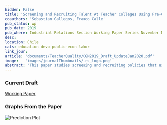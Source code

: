 ```yaml
---
hidden: False
title: 'Screening and Recruiting Talent At Teacher Colleges Using Pre-College Academic Achievement'
coauthors: 'Sebastian Gallegos, Franco Calle'
pub_status: wp
pub_date: 2019
pub_where: Industrial Relations Section Working Paper Series November N636
desc:
location: Chile
cats: education devo public-econ labor
link_jour:
article: 'documents/TeacherQuality/CGN2019_Draft_UpdateJan2020.pdf'
image:   'images/journalThumbnails/irs_logo.png'
abstract: "This paper studies screening and recruiting policies that use pre-college academic achievement to restrict or incentivize entry to teacher-colleges. Using historical records of college entrance exam scores since 1967 and linking them to administrative data on the population of teachers in Chile, we first document a robust positive and concave relationship between pre-college academic achievement and several short and long run measures of teacher productivity. We then assess the effectiveness of two recent policies that used pre-college achievement to recruit or screen out students entering teacher-colleges. Using a regression discontinuity de-sign based on the government’s recruitment efforts, we evaluate the effectiveness of targeted scholarships at shifting career choices of high achieving students as well as the effect on the overall stock of teachers predicted effectiveness. We then assess a screening policy that forced teacher colleges to exclude below-average applicants. We quantify the policy effectiveness by retroactively simulating the rule and evaluating its success at screening out low performing teachers. Comparing this benchmark policy rule to a series of data-driven alternatives, we find that even simple screening policies can identify a significant portion of ex-post low performing teachers. In both policies studied, screening out low performing students is more effective than targeting recruitment efforts to only very high achieving students. Taken together, these findings suggest that the combination of better administrative data and flexible prediction methods can be used to implement practical screening and recruiting policies in some contexts and allow for better targeting of investments in future teachers."  
---
```


### Current Draft

[Working Paper](../work/documents/TeacherQuality/CGN2019_Draft.pdf)

### Graphs From the Paper
<img src="../work/documents/TeacherQuality/NonParametricPredict.jpg"
     alt="Prediction Plot"
     style="float: left; margin-right: 10px;" />
